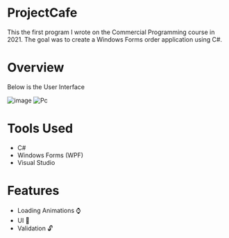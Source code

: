 # ProjectCafe
This the first program I wrote on the Commercial Programming course in 2021. The goal was to create a Windows Forms order application using C#.

# Overview
Below  is the User Interface

![image](https://github.com/Sne225/ProjectCafe/assets/64343614/a167ace3-044b-4927-850e-4b8da993d3a7)
![Pc](https://github.com/Sne225/ProjectCafe/assets/64343614/54fa64fc-d97e-4567-a83d-3fa7367338fc)



# Tools Used
- C#
- Windows Forms (WPF)
- Visual Studio

# Features
- Loading Animations ⌚
- UI 💫
- Validation 🔓
